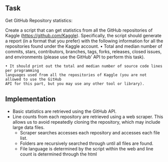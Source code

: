 ## Task

Get GitHub Repository statistics: 

Create a script that can get statistics from all the GitHub repositories of Kaggle
(https://github.com/Kaggle). Specifically, the script should generate a report (in a format that you
prefer) with the following information for all the repositories found under the Kaggle account.
    • Total and median number of commits, stars, contributors, branches, tags, forks, releases,
    closed issues, and environments (please use the GitHub’ API to perform this task).
    
    • It should print out the total and median number of source code lines per programming
    languages used from all the repositories of Kaggle (you are not allowed to use the GitHub
    API for this part, but you may use any other tool or library).

## Implementation

- Basic statistics are retrieved using the GitHub API.
- Line counts from each repository are retrieved using a web scraper. This allows us to avoid repeatedly cloning the repository, which may include large data files.
    - Scraper searches accesses each repository and accesses each file list.
    - Folders are recursively searched through until all files are found.
    - File language is determined by the script within the web and line count is determined through the html